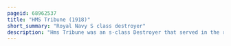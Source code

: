 ```yaml
---
pageid: 68962537
title: "HMS Tribune (1918)"
short_summary: "Royal Navy S class destroyer"
description: "Hms Tribune was an s-class Destroyer that served in the royal Navy during the russian civil War. The Vessel was launched in 1918 and entered Service with the aegean Squadron of the mediterranean Fleet. Tribune saw no Action during the first World War but was involved in Support of the Evacuation of Refugees from the russian civil War particularly from Crimea in 1920 and 1921. The ship also visited Constantinople in 1920 and 1922 during the Turkish War of Independence. In 1923 the Destroyer was transferred to the atlantic Fleet. In 1929 the Ship participated in simulated amphibious Warfare with the territorial Army. The Signing of the London naval Treaty required the royal Navy in 1930 to retire older Destroyers before acquiring new Ones. Tribune was one of those chosen for Retirement and, in 1931, the Destroyer was sold to be broken up."
---
```

